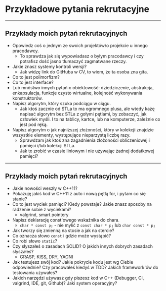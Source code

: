 <!-- .slide: data-background="#111111" -->

# Przykładowe pytania rekrutacyjne

___

## Przykłady moich pytań rekrutacyjnych

* <!-- .element: class="fragment fade-in" --> Opowiedz coś o jednym ze swoich projektów/o projekcie u innego pracodawcy.
  * <!-- .element: class="fragment fade-in" --> To sprawdza jak się wypowiadasz o byłym pracodawcy i czy potrafisz dość jasno tłumaczyć zagmatwane rzeczy.
* <!-- .element: class="fragment fade-in" --> Jakie znasz systemy kontroli wersji?
  * <!-- .element: class="fragment fade-in" --> Jak widzę link do GitHuba w CV, to wiem, że ta osoba zna gita.
* <!-- .element: class="fragment fade-in" --> Co to jest polimorfizm?
* <!-- .element: class="fragment fade-in" --> Co to jest interface?
* <!-- .element: class="fragment fade-in" --> Lub mnóstwo innych pytań o obiektowość: dziedziczenie, abstrakcja, enkapsulacja, funkcje czysto wirtualne, kolejność wykonywania konstruktorów.
* <!-- .element: class="fragment fade-in" --> Napisz algorytm, który szuka podciągu w ciągu.
  * <!-- .element: class="fragment fade-in" --> Jak ktoś zacznie od STLa to ma ogromnego plusa, ale wtedy każę napisać algorytm bez STLa z gołymi pętlami, by zobaczyć, jak człowiek myśli. I to na tablicy, kartce, lub na komputerze, zależnie co jest pod ręką.
* <!-- .element: class="fragment fade-in" --> Napisz algorytm o jak najniższej złożoności, który w kolekcji znajdzie wszystkie elementy, występujące nieparzystą liczbę razy.
  * <!-- .element: class="fragment fade-in" --> Sprawdzam jak ktoś zna zagadnienia złożoności obliczeniowej i pamięci i/lub kolekcji STLa.
  * <!-- .element: class="fragment fade-in" --> Jak to zrobić w czasie liniowym i nie używając żadnej dodatkowej pamięci?

___
<!-- .slide: style="font-size: .96em" -->
## Przykłady moich pytań rekrutacyjnych

* <!-- .element: class="fragment fade-in" --> Jakie nowości weszły w C++11?
* <!-- .element: class="fragment fade-in" --> Pokazuję jakiś kod w C++11 z auto i nową pętlą for, i pytam co się stanie?
* <!-- .element: class="fragment fade-in" --> Co to jest wyciek pamięci? Kiedy powstaje? Jakie znasz sposoby na radzenie sobie z wyciekami?
  * <!-- .element: class="fragment fade-in" --> valgrind, smart pointery
* <!-- .element: class="fragment fade-in" --> Napisz deklarację const'owego wskaźnika do chara.
  * <!-- .element: class="fragment fade-in" --> <code>char * const p;</code> - nie mylić z <code>const char * p;</code> lub <code>char const * p;</code>
* <!-- .element: class="fragment fade-in" --> Jak tworzy się zmienną na stosie a jak na stercie?
* <!-- .element: class="fragment fade-in" --> Co oznacza słowo <code>const</code> i gdzie może wystąpić?
* <!-- .element: class="fragment fade-in" --> Co robi słowo <code>static</code>?
* <!-- .element: class="fragment fade-in" --> Czy słyszałeś o zasadach SOLID? O jakich innych dobrych zasadach słyszałeś?
  * <!-- .element: class="fragment fade-in" --> GRASP, KISS, DRY, YAGNI
* <!-- .element: class="fragment fade-in" --> Jak testujesz swój kod? Jakie pokrycie kodu jest wg Ciebie odpowiednie? Czy pracowałeś kiedyś w TDD? Jakich framework'ów do testowania używałeś?
* <!-- .element: class="fragment fade-in" --> Jakich narzędzi używasz gdy piszesz kod w C++ (Debugger, CI, valgrind, IDE, git, Github)? Jaki system operacyjny?